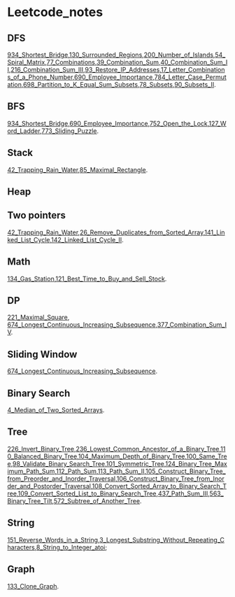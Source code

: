 # Leetcode_notes

## DFS
[934_Shortest_Bridge](https://github.com/Zhanghq8/Leetcode_notes/tree/master/934_Shortest_Bridge),[130_Surrounded_Regions](https://github.com/Zhanghq8/Leetcode_notes/tree/master/130_Surrounded_Regions),[200_Number_of_Islands](https://github.com/Zhanghq8/Leetcode_notes/tree/master/200_Number_of_Islands),[54_Spiral_Matrix](https://github.com/Zhanghq8/Leetcode_notes/tree/master/54_Spiral_Matrix),[77_Combinations](https://github.com/Zhanghq8/Leetcode_notes/tree/master/77_Combinations),[39_Combination_Sum](https://github.com/Zhanghq8/Leetcode_notes/tree/master/39_Combination_Sum),[40_Combination_Sum_II](https://github.com/Zhanghq8/Leetcode_notes/tree/master/40_Combination_Sum_II),[216_Combination_Sum_III](https://github.com/Zhanghq8/Leetcode_notes/tree/master/216_Combination_Sum_III),[93_Restore_IP_Addresses](https://github.com/Zhanghq8/Leetcode_notes/tree/master/93_Restore_IP_Addresses),[17_Letter_Combinations_of_a_Phone_Number](https://github.com/Zhanghq8/Leetcode_notes/tree/master/17_Letter_Combinations_of_a_Phone_Number),[690_Employee_Importance](https://github.com/Zhanghq8/Leetcode_notes/tree/master/690_Employee_Importance),[784_Letter_Case_Permutation](https://github.com/Zhanghq8/Leetcode_notes/tree/master/784_Letter_Case_Permutation),[698_Partition_to_K_Equal_Sum_Subsets](https://github.com/Zhanghq8/Leetcode_notes/tree/master/698_Partition_to_K_Equal_Sum_Subsets),[78_Subsets](https://github.com/Zhanghq8/Leetcode_notes/tree/master/78_Subsets),[90_Subsets_II](https://github.com/Zhanghq8/Leetcode_notes/tree/master/90_Subsets_II).

## BFS
[934_Shortest_Bridge](https://github.com/Zhanghq8/Leetcode_notes/tree/master/934_Shortest_Bridge),[690_Employee_Importance](https://github.com/Zhanghq8/Leetcode_notes/tree/master/690_Employee_Importance),[752_Open_the_Lock](https://github.com/Zhanghq8/Leetcode_notes/tree/master/752_Open_the_Lock),[127_Word_Ladder](https://github.com/Zhanghq8/Leetcode_notes/tree/master/127_Word_Ladder),[773_Sliding_Puzzle](https://github.com/Zhanghq8/Leetcode_notes/tree/master/773_Sliding_Puzzle).

## Stack
[42_Trapping_Rain_Water](https://github.com/Zhanghq8/Leetcode_notes/tree/master/42_Trapping_Rain_Water),[85_Maximal_Rectangle](https://github.com/Zhanghq8/Leetcode_notes/tree/master/85_Maximal_Rectangle).

## Heap

## Two pointers
[42_Trapping_Rain_Water](https://github.com/Zhanghq8/Leetcode_notes/tree/master/42_Trapping_Rain_Water),[26_Remove_Duplicates_from_Sorted_Array](https://github.com/Zhanghq8/Leetcode_notes/tree/master/26_Remove_Duplicates_from_Sorted_Array),[141_Linked_List_Cycle](https://github.com/Zhanghq8/Leetcode_notes/tree/master/141_Linked_List_Cycle),[142_Linked_List_Cycle_II](https://github.com/Zhanghq8/Leetcode_notes/tree/master/142_Linked_List_Cycle_II).

## Math
[134_Gas_Station](https://github.com/Zhanghq8/Leetcode_notes/tree/master/134_Gas_Station),[121_Best_Time_to_Buy_and_Sell_Stock](https://github.com/Zhanghq8/Leetcode_notes/tree/master/121_Best_Time_to_Buy_and_Sell_Stock).

## DP
[221_Maximal_Square](https://github.com/Zhanghq8/Leetcode_notes/tree/master/221_Maximal_Square),
[674_Longest_Continuous_Increasing_Subsequence](https://github.com/Zhanghq8/Leetcode_notes/tree/master/674_Longest_Continuous_Increasing_Subsequence),[377_Combination_Sum_IV](https://github.com/Zhanghq8/Leetcode_notes/tree/master/377_Combination_Sum_IV).

## Sliding Window
[674_Longest_Continuous_Increasing_Subsequence](https://github.com/Zhanghq8/Leetcode_notes/tree/master/674_Longest_Continuous_Increasing_Subsequence).

## Binary Search
[4_Median_of_Two_Sorted_Arrays](https://github.com/Zhanghq8/Leetcode_notes/tree/master/4_Median_of_Two_Sorted_Arrays).


## Tree
[226_Invert_Binary_Tree](https://github.com/Zhanghq8/Leetcode_notes/tree/master/226_Invert_Binary_Tree),[236_Lowest_Common_Ancestor_of_a_Binary_Tree](https://github.com/Zhanghq8/Leetcode_notes/tree/master/236_Lowest_Common_Ancestor_of_a_Binary_Tree),[110_Balanced_Binary_Tree](https://github.com/Zhanghq8/Leetcode_notes/tree/master/110_Balanced_Binary_Tree),[104_Maximum_Depth_of_Binary_Tree](https://github.com/Zhanghq8/Leetcode_notes/tree/master/104_Maximum_Depth_of_Binary_Tree),[100_Same_Tree](https://github.com/Zhanghq8/Leetcode_notes/tree/master/100_Same_Tree),[98_Validate_Binary_Search_Tree](https://github.com/Zhanghq8/Leetcode_notes/tree/master/98_Validate_Binary_Search_Tree),[101_Symmetric_Tree](https://github.com/Zhanghq8/Leetcode_notes/tree/master/101_Symmetric_Tree),[124_Binary_Tree_Maximum_Path_Sum](https://github.com/Zhanghq8/Leetcode_notes/tree/master/124_Binary_Tree_Maximum_Path_Sum),[112_Path_Sum](https://github.com/Zhanghq8/Leetcode_notes/tree/master/112_Path_Sum),[113_Path_Sum_II](https://github.com/Zhanghq8/Leetcode_notes/tree/master/113_Path_Sum_II),[105_Construct_Binary_Tree_from_Preorder_and_Inorder_Traversal](https://github.com/Zhanghq8/Leetcode_notes/tree/master/105_Construct_Binary_Tree_from_Preorder_and_Inorder_Traversal),[106_Construct_Binary_Tree_from_Inorder_and_Postorder_Traversal](https://github.com/Zhanghq8/Leetcode_notes/tree/master/106_Construct_Binary_Tree_from_Inorder_and_Postorder_Traversal),[108_Convert_Sorted_Array_to_Binary_Search_Tree](https://github.com/Zhanghq8/Leetcode_notes/tree/master/108_Convert_Sorted_Array_to_Binary_Search_Tree),[109_Convert_Sorted_List_to_Binary_Search_Tree](https://github.com/Zhanghq8/Leetcode_notes/tree/master/109_Convert_Sorted_List_to_Binary_Search_Tree),[437_Path_Sum_III](https://github.com/Zhanghq8/Leetcode_notes/tree/master/437_Path_Sum_III),[563_Binary_Tree_Tilt](https://github.com/Zhanghq8/Leetcode_notes/tree/master/563_Binary_Tree_Tilt),[572_Subtree_of_Another_Tree](https://github.com/Zhanghq8/Leetcode_notes/tree/master/572_Subtree_of_Another_Tree).

## String
[151_Reverse_Words_in_a_String](https://github.com/Zhanghq8/Leetcode_notes/tree/master/151_Reverse_Words_in_a_String),[3_Longest_Substring_Without_Repeating_Characters](https://github.com/Zhanghq8/Leetcode_notes/tree/master/3_Longest_Substring_Without_Repeating_Characters),[8_String_to_Integer_atoi](https://github.com/Zhanghq8/Leetcode_notes/tree/master/8_String_to_Integer_atoi);

## Graph
[133_Clone_Graph](https://github.com/Zhanghq8/Leetcode_notes/tree/master/133_Clone_Graph).



